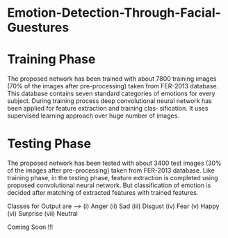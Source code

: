 # Emotion-Detection-Through-Facial-Guestures
 
# Training Phase  
The proposed network has been trained with about 7800 training images (70% of the
images after pre-processing) taken from FER-2013  database. This database contains
seven standard categories of emotions for every subject. During training process deep
convolutional neural network has been applied for feature extraction and training clas‐
sification. It uses supervised learning approach over huge number of images. 

# Testing Phase
The proposed network has been tested with about 3400 test images (30% of the images
after pre-processing) taken from FER-2013 database. Like training phase, in the testing
phase, feature extraction is completed using proposed convolutional neural network.
But classification of emotion is decided after matching of extracted features with trained
features.

Classes for Output are -->
  (i)   Anger
  (ii)  Sad
  (iii) Disgust
  (iv)  Fear
  (v)  Happy
  (vi) Surprise
  (vii) Neutral
  
Coming Soon !!!
